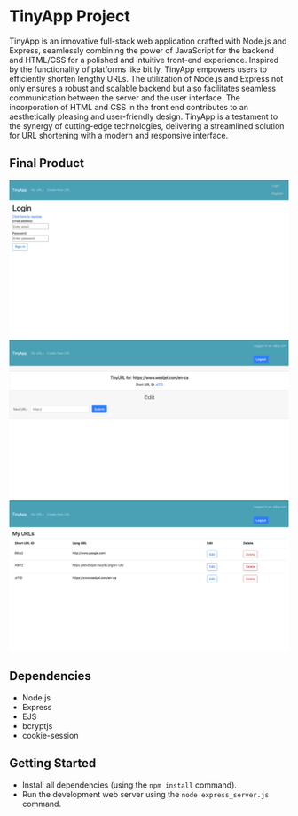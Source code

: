# TinyApp Project

TinyApp is an innovative full-stack web application crafted with Node.js and Express, seamlessly combining the power of JavaScript for the backend and HTML/CSS for a polished and intuitive front-end experience. Inspired by the functionality of platforms like bit.ly, TinyApp empowers users to efficiently shorten lengthy URLs. The utilization of Node.js and Express not only ensures a robust and scalable backend but also facilitates seamless communication between the server and the user interface. The incorporation of HTML and CSS in the front end contributes to an aesthetically pleasing and user-friendly design. TinyApp is a testament to the synergy of cutting-edge technologies, delivering a streamlined solution for URL shortening with a modern and responsive interface.

## Final Product

![Picture of Login Page](https://github.com/bahmed32/tinyApp/blob/master/Docs/Login_Page.png?raw=true)
![Picture of new URl Page](https://github.com/bahmed32/tinyApp/blob/master/Docs/New_Url_Page.png?raw=true)
![Picture of Users URl Page](https://github.com/bahmed32/tinyApp/blob/master/Docs/URL_Homepage.png?raw=true)

## Dependencies

- Node.js
- Express
- EJS
- bcryptjs
- cookie-session

## Getting Started

- Install all dependencies (using the `npm install` command).
- Run the development web server using the `node express_server.js` command.